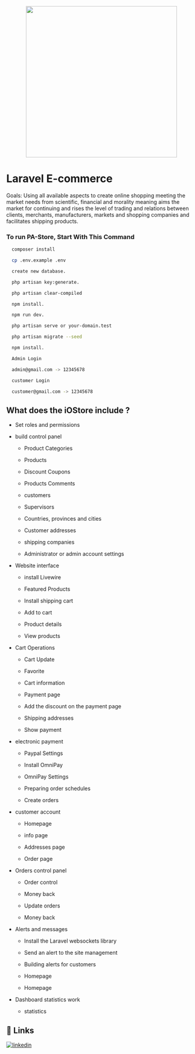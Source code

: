 <p align="center"><a href="https://laravel.com" target="_blank"><img src="https://raw.githubusercontent.com/laravel/art/master/logo-lockup/5%20SVG/2%20CMYK/1%20Full%20Color/laravel-logolockup-cmyk-red.svg" width="400"></a></p>




# Laravel E-commerce

Goals:
Using all available aspects to create online shopping meeting the
market needs from scientific, financial and morality meaning aims the
market for continuing and rises the level of trading and relations
between clients, merchants, manufacturers, markets and shopping
companies and facilitates shipping products.

### To run PA-Store, Start With This Command

```bash
  composer install
```

```bash
  cp .env.example .env
```

```bash
  create new database.
```

```bash
  php artisan key:generate.
```

```bash
  php artisan clear-compiled
```

```bash
  npm install.
```

```bash
  npm run dev.
```

```bash
  php artisan serve or your-domain.test
```

```bash
  php artisan migrate --seed
```

```bash
  npm install.
```

```bash
  Admin Login 

  admin@gmail.com -> 12345678
```

```bash
  customer Login 

  customer@gmail.com -> 12345678
```

## What does the iOStore include ?


- Set roles and permissions

- build control panel

	- Product Categories
 
	- Products
	
	- Discount Coupons

	- Products Comments

	- customers

	- Supervisors

	- Countries, provinces and cities

	- Customer addresses

	- shipping companies

	- Administrator or admin account settings


- Website interface

	- install Livewire
 
	- Featured Products

	- Install shipping cart
 
	- Add to cart

	- Product details
 
	- View products


- Cart Operations

	- Cart Update
 
	- Favorite

	- Cart information
 
	- Payment page

	- Add the discount on the payment page
 
	- Shipping addresses

	- Show payment


- electronic payment

	- Paypal Settings
 
	- Install OmniPay

	- OmniPay Settings

	- Preparing order schedules
 
	- Create orders



- customer account

	- Homepage
 
	- info page

	- Addresses page
 
	- Order page


- Orders control panel

	- Order control

	- Money back

	- Update orders

	- Money back


- Alerts and messages

	- Install the Laravel websockets library

	- Send an alert to the site management

	- Building alerts for customers

	- Homepage

	- Homepage


- Dashboard statistics work

	- statistics

 



## 🔗 Links

[![linkedin](https://img.shields.io/badge/linkedin-0A66C2?style=for-the-badge&logo=linkedin&logoColor=white)](https://www.linkedin.com/in/obaida-mohammed-88903121a/)


